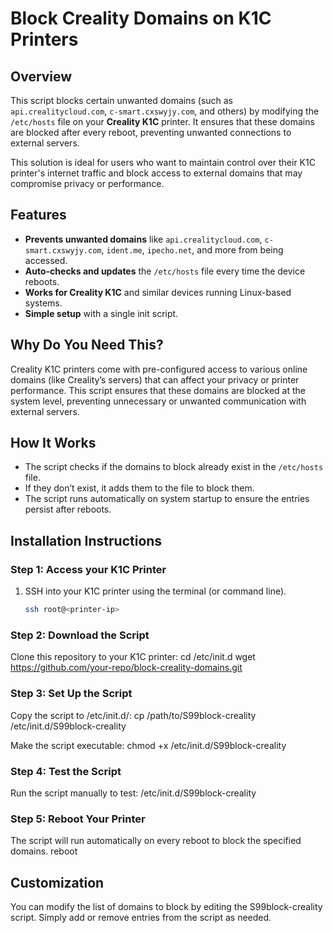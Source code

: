 # Block Creality Domains on K1C Printers

## Overview
This script blocks certain unwanted domains (such as `api.crealitycloud.com`, `c-smart.cxswyjy.com`, and others) by modifying the `/etc/hosts` file on your **Creality K1C** printer. It ensures that these domains are blocked after every reboot, preventing unwanted connections to external servers.

This solution is ideal for users who want to maintain control over their K1C printer's internet traffic and block access to external domains that may compromise privacy or performance.

## Features
- **Prevents unwanted domains** like `api.crealitycloud.com`, `c-smart.cxswyjy.com`, `ident.me`, `ipecho.net`, and more from being accessed.
- **Auto-checks and updates** the `/etc/hosts` file every time the device reboots.
- **Works for Creality K1C** and similar devices running Linux-based systems.
- **Simple setup** with a single init script.

## Why Do You Need This?
Creality K1C printers come with pre-configured access to various online domains (like Creality’s servers) that can affect your privacy or printer performance. This script ensures that these domains are blocked at the system level, preventing unnecessary or unwanted communication with external servers.

## How It Works
- The script checks if the domains to block already exist in the `/etc/hosts` file.
- If they don’t exist, it adds them to the file to block them.
- The script runs automatically on system startup to ensure the entries persist after reboots.

## Installation Instructions
### Step 1: Access your K1C Printer
1. SSH into your K1C printer using the terminal (or command line).
   ```bash
   ssh root@<printer-ip>
   
### Step 2: Download the Script
Clone this repository to your K1C printer:
   cd /etc/init.d
   wget https://github.com/your-repo/block-creality-domains.git

### Step 3: Set Up the Script
Copy the script to /etc/init.d/:
   cp /path/to/S99block-creality /etc/init.d/S99block-creality

Make the script executable:
   chmod +x /etc/init.d/S99block-creality

### Step 4: Test the Script
Run the script manually to test:
   /etc/init.d/S99block-creality

### Step 5: Reboot Your Printer
The script will run automatically on every reboot to block the specified domains.
   reboot

## Customization
You can modify the list of domains to block by editing the S99block-creality script. Simply add or remove entries from the script as needed.
